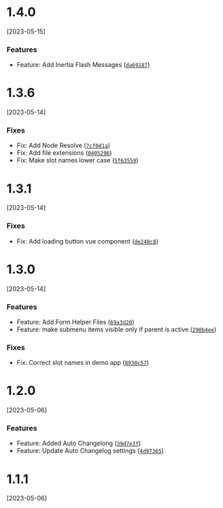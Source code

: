 # 1.4.0
[2023-05-15]

### Features

* Feature: Add Inertia Flash Messages ([`da69187`](https://github.com/NathanBate/dashboard-menu-left/commit/da69187bd245fac51d11488eb9ac8c6cc73a8613))

# 1.3.6
[2023-05-14]

### Fixes

* Fix: Add Node Resolve ([`7cf0d1a`](https://github.com/NathanBate/dashboard-menu-left/commit/7cf0d1aff59404e7750cae20a7a5ccf3396eea78))
* Fix: Add file extensions ([`0405296`](https://github.com/NathanBate/dashboard-menu-left/commit/0405296f20fd06bb85576870094254b2e70e6b1b))
* Fix: Make slot names lower case ([`5f63559`](https://github.com/NathanBate/dashboard-menu-left/commit/5f6355921071b709954624fcad4823d55e8d1acb))

# 1.3.1
[2023-05-14]

### Fixes

* Fix: Add loading button vue component ([`de248c8`](https://github.com/NathanBate/dashboard-menu-left/commit/de248c8497d7277f1edff2abe935233f4cef10b2))

# 1.3.0
[2023-05-14]

### Features

* Feature: Add Form Helper Files ([`69a3d20`](https://github.com/NathanBate/dashboard-menu-left/commit/69a3d20660e346b571dad0fa9cd4ac504cf8e6dc))
* Feature: make submenu items visible only if parent is active ([`290b4ee`](https://github.com/NathanBate/dashboard-menu-left/commit/290b4eefe301c440b00a25b2a763616d68c28a70))

### Fixes

* Fix: Correct slot names in demo app ([`8930c57`](https://github.com/NathanBate/dashboard-menu-left/commit/8930c57c1d89a5cef3b2f4f0ed9169e6309438bf))

# 1.2.0
[2023-05-06]

### Features

* Feature: Added Auto Changelong ([`39d7e3f`](https://github.com/NathanBate/dashboard-menu-left/commit/39d7e3f248c37f75eaa5491fa943af08c85f3b06))
* Feature: Update Auto Changelog settings ([`4d97365`](https://github.com/NathanBate/dashboard-menu-left/commit/4d97365948c0b3affc12114295e451aec29b5cfa))

# 1.1.1
[2023-05-06]

